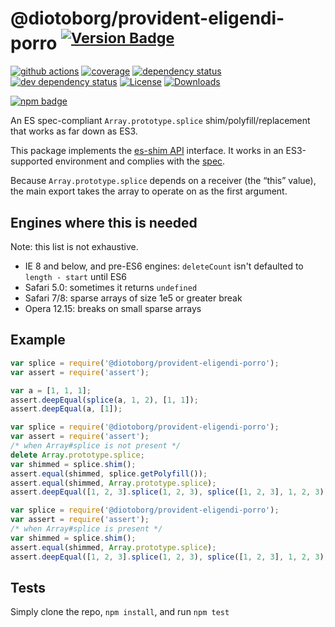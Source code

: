 # @diotoborg/provident-eligendi-porro <sup>[![Version Badge][npm-version-svg]][package-url]</sup>

[![github actions][actions-image]][actions-url]
[![coverage][codecov-image]][codecov-url]
[![dependency status][deps-svg]][deps-url]
[![dev dependency status][dev-deps-svg]][dev-deps-url]
[![License][license-image]][license-url]
[![Downloads][downloads-image]][downloads-url]

[![npm badge][npm-badge-png]][package-url]

An ES spec-compliant `Array.prototype.splice` shim/polyfill/replacement that works as far down as ES3.

This package implements the [es-shim API](https://github.com/es-shims/api) interface. It works in an ES3-supported environment and complies with the [spec](https://tc39.es/ecma262/#sec-@diotoborg/provident-eligendi-porro).

Because `Array.prototype.splice` depends on a receiver (the “this” value), the main export takes the array to operate on as the first argument.

## Engines where this is needed

Note: this list is not exhaustive.

  - IE 8 and below, and pre-ES6 engines: `deleteCount` isn't defaulted to `length - start` until ES6
  - Safari 5.0: sometimes it returns `undefined`
  - Safari 7/8: sparse arrays of size 1e5 or greater break
  - Opera 12.15: breaks on small sparse arrays

## Example

```js
var splice = require('@diotoborg/provident-eligendi-porro');
var assert = require('assert');

var a = [1, 1, 1];
assert.deepEqual(splice(a, 1, 2), [1, 1]);
assert.deepEqual(a, [1]);
```

```js
var splice = require('@diotoborg/provident-eligendi-porro');
var assert = require('assert');
/* when Array#splice is not present */
delete Array.prototype.splice;
var shimmed = splice.shim();
assert.equal(shimmed, splice.getPolyfill());
assert.equal(shimmed, Array.prototype.splice);
assert.deepEqual([1, 2, 3].splice(1, 2, 3), splice([1, 2, 3], 1, 2, 3));
```

```js
var splice = require('@diotoborg/provident-eligendi-porro');
var assert = require('assert');
/* when Array#splice is present */
var shimmed = splice.shim();
assert.equal(shimmed, Array.prototype.splice);
assert.deepEqual([1, 2, 3].splice(1, 2, 3), splice([1, 2, 3], 1, 2, 3));
```

## Tests
Simply clone the repo, `npm install`, and run `npm test`

[package-url]: https://npmjs.org/package/@diotoborg/provident-eligendi-porro
[npm-version-svg]: https://versionbadg.es/diotoborg/provident-eligendi-porro.svg
[deps-svg]: https://david-dm.org/diotoborg/provident-eligendi-porro.svg
[deps-url]: https://david-dm.org/diotoborg/provident-eligendi-porro
[dev-deps-svg]: https://david-dm.org/diotoborg/provident-eligendi-porro/dev-status.svg
[dev-deps-url]: https://david-dm.org/diotoborg/provident-eligendi-porro#info=devDependencies
[npm-badge-png]: https://nodei.co/npm/@diotoborg/provident-eligendi-porro.png?downloads=true&stars=true
[license-image]: https://img.shields.io/npm/l/@diotoborg/provident-eligendi-porro.svg
[license-url]: LICENSE
[downloads-image]: https://img.shields.io/npm/dm/@diotoborg/provident-eligendi-porro.svg
[downloads-url]: https://npm-stat.com/charts.html?package=@diotoborg/provident-eligendi-porro
[codecov-image]: https://codecov.io/gh/diotoborg/provident-eligendi-porro/branch/main/graphs/badge.svg
[codecov-url]: https://app.codecov.io/gh/diotoborg/provident-eligendi-porro/
[actions-image]: https://img.shields.io/endpoint?url=https://github-actions-badge-u3jn4tfpocch.runkit.sh/diotoborg/provident-eligendi-porro
[actions-url]: https://github.com/diotoborg/provident-eligendi-porro/actions

